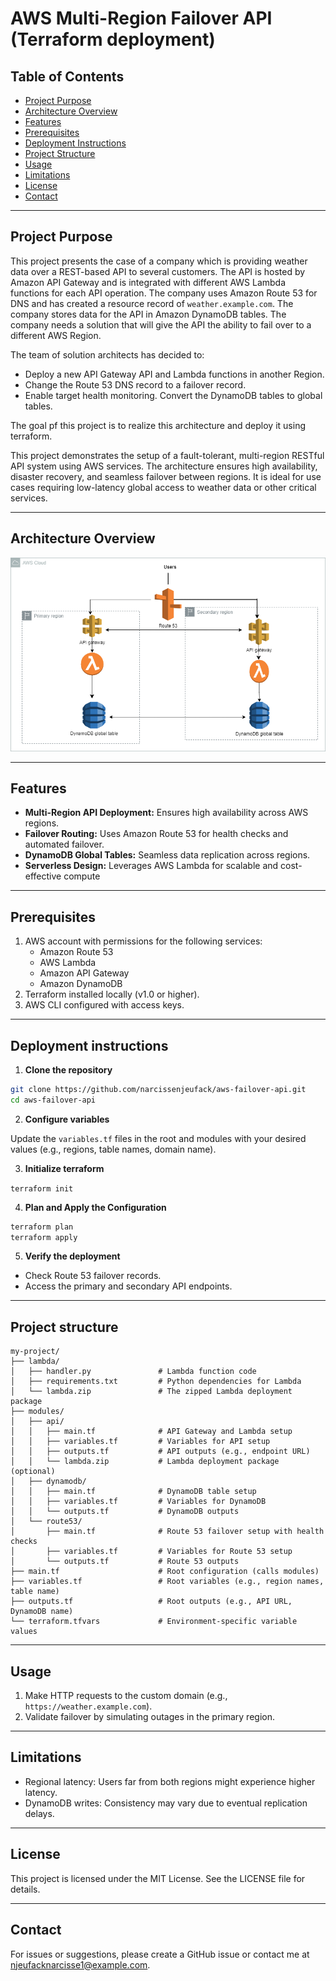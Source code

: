 # **AWS Multi-Region Failover API (Terraform deployment)**

## **Table of Contents**
- [Project Purpose](#project-purpose)
- [Architecture Overview](#architecture-overview)
- [Features](#features)
- [Prerequisites](#prerequisites)
- [Deployment Instructions](#deployment-instructions)
- [Project Structure](#project-structure)
- [Usage](#usage)
- [Limitations](#limitations)
- [License](#license)
- [Contact](#Contact)

---

## **Project Purpose**

This project presents the case of a company which is providing weather data over a REST-based API to several customers. The API is hosted by Amazon API Gateway and is integrated with different AWS Lambda functions for each API operation. The company uses Amazon Route 53 for DNS and has created a resource record of `weather.example.com`. The company stores data for the API in Amazon DynamoDB tables. The company needs a solution that will give the API the ability to fail over to a different AWS Region. 

The team of solution architects has decided to:
- Deploy a new API Gateway API and Lambda functions in another Region.
- Change the Route 53 DNS record to a failover record. 
- Enable target health monitoring. Convert the DynamoDB tables to global tables. 

The goal pf this project is to realize this architecture and deploy it using terraform.

This project demonstrates the setup of a fault-tolerant, multi-region RESTful API system using AWS services. The architecture ensures high availability, disaster recovery, and seamless failover between regions. It is ideal for use cases requiring low-latency global access to weather data or other critical services.


---

## **Architecture Overview**


![Sample Image](aws-architecture-multi-region-api-failover.png)


---
## **Features**

- **Multi-Region API Deployment:** Ensures high availability across AWS regions.
- **Failover Routing:** Uses Amazon Route 53 for health checks and automated failover.
- **DynamoDB Global Tables:** Seamless data replication across regions.
- **Serverless Design:** Leverages AWS Lambda for scalable and cost-effective compute

---
## **Prerequisites**

1. AWS account with permissions for the following services:
   - Amazon Route 53
   - AWS Lambda
   - Amazon API Gateway
   - Amazon DynamoDB
2. Terraform installed locally (v1.0 or higher).
3. AWS CLI configured with access keys.

---

## **Deployment instructions**

1.  **Clone the repository**
```bash
git clone https://github.com/narcissenjeufack/aws-failover-api.git
cd aws-failover-api
```

2. **Configure variables**

Update the `variables.tf` files in the root and modules with your desired values (e.g., regions, table names, domain name).

3. **Initialize terraform**

`terraform init`

4. **Plan and Apply the Configuration**

```bash
terraform plan
terraform apply
```

5.  **Verify the deployment**

- Check Route 53 failover records.
- Access the primary and secondary API endpoints.

---

## **Project structure**

```
my-project/
├── lambda/
│   ├── handler.py               # Lambda function code
│   ├── requirements.txt         # Python dependencies for Lambda
│   └── lambda.zip               # The zipped Lambda deployment package
├── modules/
│   ├── api/
│   │   ├── main.tf              # API Gateway and Lambda setup
│   │   ├── variables.tf         # Variables for API setup
│   │   ├── outputs.tf           # API outputs (e.g., endpoint URL)
│   │   └── lambda.zip           # Lambda deployment package (optional)
│   ├── dynamodb/
│   │   ├── main.tf              # DynamoDB table setup
│   │   ├── variables.tf         # Variables for DynamoDB
│   │   └── outputs.tf           # DynamoDB outputs
│   └── route53/
│       ├── main.tf              # Route 53 failover setup with health checks
│       ├── variables.tf         # Variables for Route 53 setup
│       └── outputs.tf           # Route 53 outputs
├── main.tf                      # Root configuration (calls modules)
├── variables.tf                 # Root variables (e.g., region names, table name)
├── outputs.tf                   # Root outputs (e.g., API URL, DynamoDB name)
└── terraform.tfvars             # Environment-specific variable values
```

---
## **Usage**

1. Make HTTP requests to the custom domain (e.g., `https://weather.example.com`).
2. Validate failover by simulating outages in the primary region.

---
## **Limitations** 

- Regional latency: Users far from both regions might experience higher latency.
- DynamoDB writes: Consistency may vary due to eventual replication delays.

---

## **License**

This project is licensed under the MIT License. See the LICENSE file for details.

---
## **Contact**

For issues or suggestions, please create a GitHub issue or contact me at njeufacknarcisse1@example.com.


